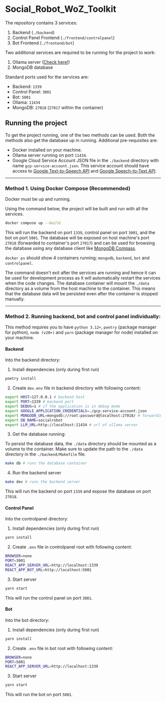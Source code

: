 # Social_Robot_WoZ_Toolkit

The repository contains 3 services:

1. Backend (`./backend`)
2. Control Panel Frontend (`./frontend/controlpanel`)
3. Bot Frontend (`./frontend/bot`)

Two additional services are required to be running for the project to work:

1. Ollama server ([Check here!](https://ollama.com/))
2. MongoDB database

Standard ports used for the services are:

- Backend: `1339`
- Control Panel: `3001`
- Bot: `5001`
- Ollama: `11434`
- MongoDB: `27018` (`27017` within the container)

## Running the project

To get the project running, one of the two methods can be used. Both the methods also get the database up in running. Additional pre-requisites are:

- Docker installed on your machine.
- Ollama server running on port `11434`.
- Google Cloud Service Account JSON file in the `./backend` directory with name `gcp-service-account.json`. This service account should have access to [Google Text-to-Speech API](https://cloud.google.com/text-to-speech) and [Google Speech-to-Text API](https://cloud.google.com/speech-to-text).

---

### Method 1. Using Docker Compose (Recommended)

Docker must be up and running.

Using the command below, the project will be built and run with all the services.

```bash
docker compose up --build
```

This will run the backend on port `1339`, control panel on port `3001`, and the bot on port `5001`. The database will be exposed on host machine's port `27018` (forwarded to container's port `27017`) and can be used for browsing the database using any database client like [MongoDB Compass](https://www.mongodb.com/try/download/compass).

`docker ps` should show 4 containers running; `mongodb`, `backend`, `bot` and `controlpanel`.

The command doesn't exit after the services are running and hence it can be used for development process as it will automatically restart the services when the code changes. The database container will mount the `./data` directory as a volume from the host machine to the container. This means that the database data will be persisted even after the container is stopped manually.

---

### Method 2. Running backend, bot and control panel individually:

This method requires you to have `python 3.12+`, `poetry` (package manager for python), `node (v20+)` and `yarn` (package manager for node) installed on your machine.

#### Backend

Into the backend directory:

1. Install dependencies (only during first run)

```bash
poetry install
```

2. Create `dev.env` file in backend directory with following content:

```bash
export HOST=127.0.0.1 # backend host
export PORT=1339 # backend port
export DEBUG=1 # if the application is in debug mode
export GOOGLE_APPLICATION_CREDENTIALS=./gcp-service-account.json
export MONGODB_URL=mongodb://root:password@localhost:27018/ # forwarding to port 27017 of container
export DB_NAME=socialrobot
export LLM_URL=http://localhost:11434 # url of ollama server
```

3. Get the database running:

To persist the database data, the `./data` directory should be mounted as a volume to the container. Make sure to update the path to the `./data` directory in the `./backend/Makefile` file.

```bash
make db # runs the database container
```

4. Run the backend server

```bash
make dev # runs the backend server
```

This will run the backend on port `1339` and expose the database on port `27018`.

#### Control Panel

Into the controlpanel directory:

1. Install dependencies (only during first run)

```bash
yarn install
```

2. Create `.env` file in controlpanel root with following content:

```bash
BROWSER=none
PORT=3001
REACT_APP_SERVER_URL=http://localhost:1339
REACT_APP_BOT_URL=http://localhost:5001
```

3. Start server

```bash
yarn start
```

This will run the control panel on port `3001`.

#### Bot

Into the bot directory:

1. Install dependencies (only during first run)

```bash
yarn install
```

2. Create `.env` file in bot root with following content:

```bash
BROWSER=none
PORT=5001
REACT_APP_SERVER_URL=http://localhost:1339
```

3. Start server

```bash
yarn start
```

This will run the bot on port `5001`.
